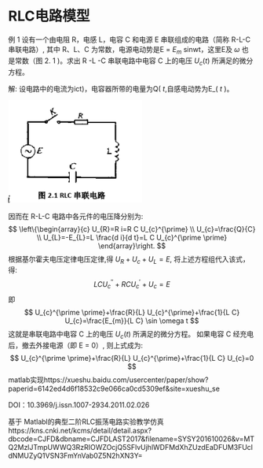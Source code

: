 # RLC电路模型

例 1 设有一个由电阻 R，电感 L，电容 C 和电源 E 串联组成的电路（简称 R-L-C 串联电路）, 其中 R、L、C 为常数，电源电动势是E = $E_{m}$ sinwt，这里E及 $\omega$ 也 是常数（图 2. 1 )。求出 R -L -C 串联电路中电容 C 上的电压 $U_{c}(t)$ 所满足的微分方程。

解: 设电路中的电流为ict)，电容器所带的电量为Q( $t$,自感电动势为E_( $t$ )。

![image-20200907181952384](数学模型_常微分/image-20200907181952384.png)



因而在 R-L-C 电路中各元件的电压降分别为:
$$
\left\{\begin{array}{c}
U_{R}=R i=R C U_{c}^{\prime} \\
U_{c}=\frac{Q}{C} \\
U_{L}=-E_{L}=L \frac{d i}{d t}=L C U_{c}^{\prime \prime}
\end{array}\right.
$$
根据基尔霍夫电压定律电压定律,得 $U_{R}+U_{c}+U_{L}=E,$ 将上述方程组代入该式，
得:
$$
L C U_{c}^{\prime \prime}+R C U_{c}^{\prime}+U_{c}=E
$$
即
$$
U_{c}^{\prime \prime}+\frac{R}{L} U_{c}^{\prime}+\frac{1}{L C} U_{c}=\frac{E_{m}}{L C} \sin \omega t
$$
这就是串联电路中电容 C 上的电压 $U_{c}(t)$ 所满足的微分方程。
如果电容 C 经充电后，撤去外接电源（即 E = 0）,
则上式成为:
$$
U_{c}^{\prime \prime}+\frac{R}{L} U_{c}^{\prime}+\frac{1}{L C} U_{c}=0
$$
matlab实现https://xueshu.baidu.com/usercenter/paper/show?paperid=6142ed4d6f18532c9e066ca0cd5309ef&site=xueshu_se

DOI：10.3969/j.issn.1007-2934.2011.02.026

基于 Matlabl的典型二阶RLC振荡电路实验教学仿真https://kns.cnki.net/kcms/detail/detail.aspx?dbcode=CJFD&dbname=CJFDLAST2017&filename=SYSY201610026&v=MTQ2MzlJTmpUWWQ3RzRIOWZOcjQ5SFlvUjhlWDFMdXhZUzdEaDFUM3FUcldNMUZyQ1VSN3FmYnVab0Z5N2hXN3Y=
